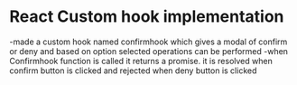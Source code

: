 # React Custom hook implementation

-made a custom hook named confirmhook which gives a modal of confirm or deny and based on option selected operations can be performed
-when Confirmhook function is called it returns a promise. it is resolved when confirm button is clicked and rejected when deny button is clicked
